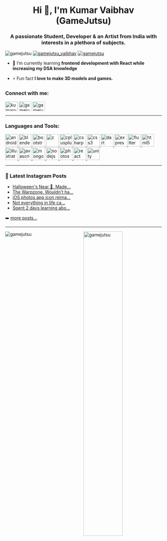 <h1 align="center">Hi 👋, I'm Kumar Vaibhav (GameJutsu)</h1>
<h3 align="center">A passionate Student, Developer & an Artist from India with interests in a plethora of subjects.</h3>

<p align="left"> <img src="https://komarev.com/ghpvc/?username=gamejutsu&label=Profile%20views&color=0e75b6&style=social" alt="gamejutsu" /> 
<a href="https://instagram.com/gamejutsu_vaibhav" target="blank"><img src="https://img.shields.io/github/followers/gamejutsu?label=Follow&logo=instagram&style=social" alt="gamejutsu_vaibhav" /></a>
<a href="https://github.com/gamejutsu" target="blank"><img src="https://img.shields.io/github/followers/gamejutsu?label=Follow&style=social" alt="gamejutsu" /></a>
</p>

- 🌱 I’m currently learning **frontend development with React while increasing my DSA knowledge**

- ⚡ Fun fact **I love to make 3D models and games.**

<h3 align="left">Connect with me:</h3>
<p align="left">
<a href="https://twitter.com/kumarvaibhav777" target="blank"><img align="center" src="https://cdn.jsdelivr.net/npm/simple-icons@3.0.1/icons/twitter.svg" alt="kumarvaibhav777" height="30" width="40" /></a>
<a href="https://instagram.com/gamejutsu_vaibhav" target="blank"><img align="center" src="https://cdn.jsdelivr.net/npm/simple-icons@3.0.1/icons/instagram.svg" alt="gamejutsu_vaibhav" height="30" width="40" /></a>
<a href="https://www.codechef.com/users/gamejutsu" target="blank"><img align="center" src="https://cdn.jsdelivr.net/npm/simple-icons@3.1.0/icons/codechef.svg" alt="gamejutsu" height="30" width="40" /></a>
</p>

---
<h3 align="left">Languages and Tools:</h3>
<p align="left"> <a href="https://developer.android.com" target="_blank"> <img src="https://devicons.github.io/devicon/devicon.git/icons/android/android-original-wordmark.svg" alt="android" width="40" height="40"/> </a> <a href="https://www.blender.org/" target="_blank"> <img src="https://download.blender.org/branding/community/blender_community_badge_white.svg" alt="blender" width="40" height="40"/> </a> <a href="https://getbootstrap.com" target="_blank"> <img src="https://devicons.github.io/devicon/devicon.git/icons/bootstrap/bootstrap-plain.svg" alt="bootstrap" width="40" height="40"/> </a> <a href="https://www.cprogramming.com/" target="_blank"> <img src="https://devicons.github.io/devicon/devicon.git/icons/c/c-original.svg" alt="c" width="40" height="40"/> </a> <a href="https://www.w3schools.com/cpp/" target="_blank"> <img src="https://devicons.github.io/devicon/devicon.git/icons/cplusplus/cplusplus-original.svg" alt="cplusplus" width="40" height="40"/> </a> <a href="https://www.w3schools.com/cs/" target="_blank"> <img src="https://devicons.github.io/devicon/devicon.git/icons/csharp/csharp-original.svg" alt="csharp" width="40" height="40"/> </a> <a href="https://www.w3schools.com/css/" target="_blank"> <img src="https://devicons.github.io/devicon/devicon.git/icons/css3/css3-original-wordmark.svg" alt="css3" width="40" height="40"/> </a> <a href="https://dart.dev" target="_blank"> <img src="https://www.vectorlogo.zone/logos/dartlang/dartlang-icon.svg" alt="dart" width="40" height="40"/> </a> <a href="https://expressjs.com" target="_blank"> <img src="https://devicons.github.io/devicon/devicon.git/icons/express/express-original-wordmark.svg" alt="express" width="40" height="40"/> </a> <a href="https://flutter.dev" target="_blank"> <img src="https://www.vectorlogo.zone/logos/flutterio/flutterio-icon.svg" alt="flutter" width="40" height="40"/> </a> <a href="https://www.w3.org/html/" target="_blank"> <img src="https://devicons.github.io/devicon/devicon.git/icons/html5/html5-original-wordmark.svg" alt="html5" width="40" height="40"/> </a> <a href="https://www.adobe.com/in/products/illustrator.html" target="_blank"> <img src="https://www.vectorlogo.zone/logos/adobe_illustrator/adobe_illustrator-icon.svg" alt="illustrator" width="40" height="40"/> </a> <a href="https://developer.mozilla.org/en-US/docs/Web/JavaScript" target="_blank"> <img src="https://devicons.github.io/devicon/devicon.git/icons/javascript/javascript-original.svg" alt="javascript" width="40" height="40"/> </a> <a href="https://www.mongodb.com/" target="_blank"> <img src="https://devicons.github.io/devicon/devicon.git/icons/mongodb/mongodb-original-wordmark.svg" alt="mongodb" width="40" height="40"/> </a> <a href="https://nodejs.org" target="_blank"> <img src="https://devicons.github.io/devicon/devicon.git/icons/nodejs/nodejs-original-wordmark.svg" alt="nodejs" width="40" height="40"/> </a> <a href="https://www.photoshop.com/en" target="_blank"> <img src="https://devicons.github.io/devicon/devicon.git/icons/photoshop/photoshop-plain.svg" alt="photoshop" width="40" height="40"/> </a> <a href="https://reactjs.org/" target="_blank"> <img src="https://devicons.github.io/devicon/devicon.git/icons/react/react-original-wordmark.svg" alt="react" width="40" height="40"/> </a> <a href="https://unity.com/" target="_blank"> <img src="https://www.vectorlogo.zone/logos/unity3d/unity3d-icon.svg" alt="unity" width="40" height="40"/> </a> </p>

---

### 📕 Latest Instagram Posts

<!-- BLOG-POST-LIST:START -->
- [Halloween's Near 🎃. Made...](https://instagram.fiev22-1.fna.fbcdn.net/v/t51.2885-15/sh0.08/e35/s640x640/122912283_350904529345185_7530294700959565672_n.jpg?_nc_ht=instagram.fiev22-1.fna.fbcdn.net&_nc_cat=109&_nc_ohc=7DFClcf2wg0AX_VqTMJ&tp=1&oh=e7c43e1d9f5b123f63c880172f7a0f0a&oe=60057508)
- [The Warpzone. Wouldn't ha...](https://instagram.fiev22-2.fna.fbcdn.net/v/t51.2885-15/sh0.08/e35/s640x640/122585215_944446472748148_6810096364875061366_n.jpg?_nc_ht=instagram.fiev22-2.fna.fbcdn.net&_nc_cat=104&_nc_ohc=6NL4DJDZFJcAX9nj8VR&tp=1&oh=d7a88efe65534b7595eba4c99512bffd&oe=5FDFD307)
- [iOS photos app icon reima...](https://instagram.fiev22-1.fna.fbcdn.net/v/t51.2885-15/sh0.08/e35/c315.0.810.810a/s640x640/122494444_458825685092727_2055957707623910347_n.jpg?_nc_ht=instagram.fiev22-1.fna.fbcdn.net&_nc_cat=103&_nc_ohc=7cx49m8-etsAX_Fet0Y&tp=1&oh=422010dc957fab68967661baf1c4846a&oe=6004EF3B)
- [Not everything in life ca...](https://instagram.fiev22-1.fna.fbcdn.net/v/t50.2886-16/121458687_351799509272504_3101306316152252067_n.mp4?_nc_ht=instagram.fiev22-1.fna.fbcdn.net&_nc_cat=108&_nc_ohc=x7NZOLnfbhMAX_y4b38&oe=5FDFA605&oh=2dbbb8fe69c252ad3a321fd6b06dfc96)
- [Spent 2 days learning abo...](https://instagram.fiev22-1.fna.fbcdn.net/v/t51.2885-15/sh0.08/e35/s640x640/121598511_906020526592580_327937099981270786_n.jpg?_nc_ht=instagram.fiev22-1.fna.fbcdn.net&_nc_cat=108&_nc_ohc=phg21846BpMAX-a0tE8&tp=1&oh=6bcbb4512dd1b91e0a3b10edec5d3b8d&oe=60069731)
<!-- BLOG-POST-LIST:END -->

➡️ [more posts...](https://www.instagram.com/gamejutsu_vaibhav/)

---

<p><img align="left" src="https://github-readme-stats.vercel.app/api/top-langs?username=gamejutsu&show_icons=true&locale=en&layout=compact" alt="gamejutsu" /><img align="right" width="50%" src="https://github-readme-stats.vercel.app/api?username=gamejutsu&show_icons=true&locale=en&count_private=true" alt="gamejutsu" /></p>
